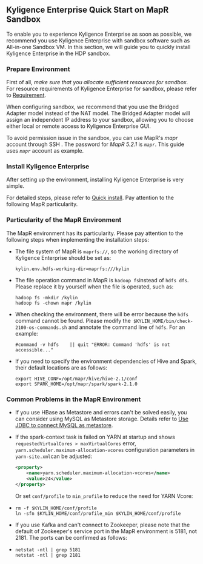 ## Kyligence Enterprise Quick Start on MapR Sandbox

To enable you to experience Kyligence Enterprise as soon as possible, we recommend you use Kyligence Enterprise with sandbox software such as All-in-one Sandbox VM. In this section, we will guide you to quickly install Kyligence Enterprise in the HDP sandbox.

### Prepare Environment

First of all, *make sure that you allocate sufficient resources for sandbox*. For resource requirements of Kyligence Enterprise for sandbox, please refer to [Requirement](.\hadoop_env.en.md).

When configuring sandbox, we recommend that you use the Bridged Adapter model instead of the NAT model. The Bridged Adapter model will assign an independent IP address to your sandbox, allowing you to choose either local or remote access to Kyligence Enterprise GUI.

To avoid permission issue in the sandbox, you can use MapR's  *mapr* account through SSH . The password for *MapR 5.2.1* is *`mapr`*. This guide uses *`mapr`* account as example. 

### Install Kyligence Enterprise

After setting up the environment, installing Kyligence Enterprise is very simple.

For detailed steps, please refer to [Quick install](.\quick_install.en.md). Pay attention to the following MapR particularity.

### Particularity of the MapR Environment

The MapR environment has its particularity. Please pay attention to the following steps when implementing the installation steps:

- The file system of MapR is `maprfs://`, so the working directory of Kyligence Enterprise should be set as:

  ```properties
  kylin.env.hdfs-working-dir=maprfs:///kylin
  ```

- The file operation command in MapR is `hadoop fs`instead of `hdfs dfs`. Please replace it by yourself when the file is operated, such as:

  ```shell
  hadoop fs -mkdir /kylin
  hadoop fs -chown mapr /kylin
  ```

- When checking the environment, there will be error because the `hdfs` command cannot be found. Please modify the` $KYLIN_HOME/bin/check-2100-os-commands.sh` and annotate the command line of `hdfs`. For an example:

  ```shell
  #command -v hdfs    || quit "ERROR: Command 'hdfs' is not accessible..."
  ```

- If you need to specify the environment dependencies of Hive and Spark, their default locations are as follows:

  ```shell
  export HIVE_CONF=/opt/mapr/hive/hive-2.1/conf
  export SPARK_HOME=/opt/mapr/spark/spark-2.1.0
  ```

### Common Problems in the MapR Environment

- If you use HBase as Metastore and errors can't be solved easily, you can consider using MySQL as Metastore storage. Details refer to [Use JDBC to connect MySQL as metastore](..\config\metastore_jdbc_mysql.en.md).

- If the spark-context task is failed on YARN at startup and shows `requestedVirtualCores > maxVirtualCores` error,  `yarn.scheduler.maximum-allocation-vcores` configuration parameters in `yarn-site.xml`can be adjusted:

  ```xml
  <property>
      <name>yarn.scheduler.maximum-allocation-vcores</name>
      <value>24</value>
  </property>
  ```

   Or set `conf/profile` to `min_profile` to reduce the need for YARN Vcore:

- ```shell
  rm -f $KYLIN_HOME/conf/profile
  ln -sfn $KYLIN_HOME/conf/profile_min $KYLIN_HOME/conf/profile
  ```

- If you use Kafka and can't connect to Zookeeper, please note that the default of Zookeeper's service port in the MapR environment is 5181, not 2181. The ports can be confirmed as follows:

- ```shell
  netstat -ntl | grep 5181
  netstat -ntl | grep 2181
  ```

